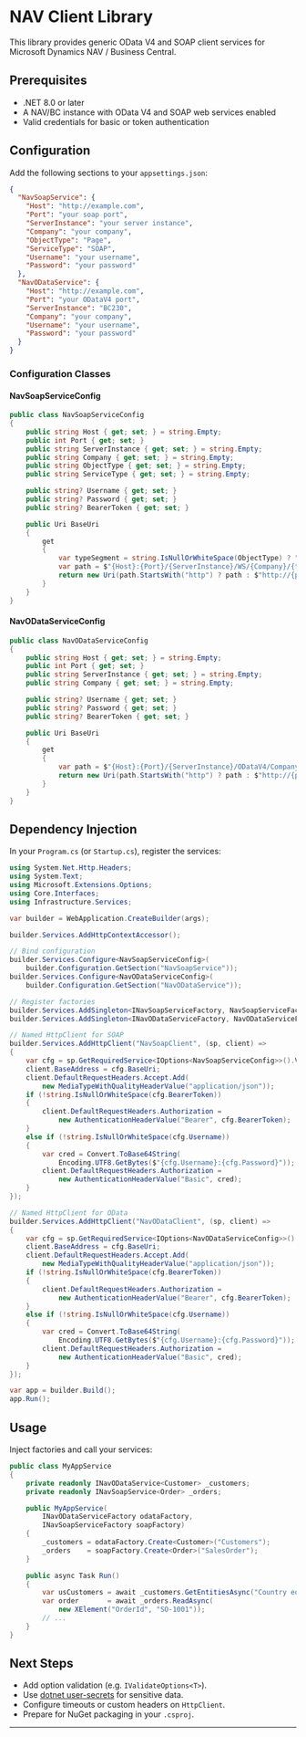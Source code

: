 # NAV Client Library

This library provides generic OData V4 and SOAP client services for Microsoft Dynamics NAV / Business Central.

## Prerequisites

- .NET 8.0 or later
- A NAV/BC instance with OData V4 and SOAP web services enabled
- Valid credentials for basic or token authentication

## Configuration

Add the following sections to your `appsettings.json`:

```json
{
  "NavSoapService": {
    "Host": "http://example.com",
    "Port": "your soap port",
    "ServerInstance": "your server instance",
    "Company": "your company",
    "ObjectType": "Page",
    "ServiceType": "SOAP",
    "Username": "your username",
    "Password": "your password"
  },
  "NavODataService": {
    "Host": "http://example.com",
    "Port": "your ODataV4 port",
    "ServerInstance": "BC230",
    "Company": "your company",
    "Username": "your username",
    "Password": "your password"
  }
}
```

### Configuration Classes

#### NavSoapServiceConfig

```csharp
public class NavSoapServiceConfig
{
    public string Host { get; set; } = string.Empty;
    public int Port { get; set; }
    public string ServerInstance { get; set; } = string.Empty;
    public string Company { get; set; } = string.Empty;
    public string ObjectType { get; set; } = string.Empty;
    public string ServiceType { get; set; } = string.Empty;

    public string? Username { get; set; }
    public string? Password { get; set; }
    public string? BearerToken { get; set; }

    public Uri BaseUri
    {
        get
        {
            var typeSegment = string.IsNullOrWhiteSpace(ObjectType) ? "Page" : ObjectType;
            var path = $"{Host}:{Port}/{ServerInstance}/WS/{Company}/{typeSegment}/";
            return new Uri(path.StartsWith("http") ? path : $"http://{path}");
        }
    }
}
```

#### NavODataServiceConfig

```csharp
public class NavODataServiceConfig
{
    public string Host { get; set; } = string.Empty;
    public int Port { get; set; }
    public string ServerInstance { get; set; } = string.Empty;
    public string Company { get; set; } = string.Empty;

    public string? Username { get; set; }
    public string? Password { get; set; }
    public string? BearerToken { get; set; }

    public Uri BaseUri
    {
        get
        {
            var path = $"{Host}:{Port}/{ServerInstance}/ODataV4/Company('{Company}')/";
            return new Uri(path.StartsWith("http") ? path : $"http://{path}");
        }
    }
}
```

## Dependency Injection

In your `Program.cs` (or `Startup.cs`), register the services:

```csharp
using System.Net.Http.Headers;
using System.Text;
using Microsoft.Extensions.Options;
using Core.Interfaces;
using Infrastructure.Services;

var builder = WebApplication.CreateBuilder(args);

builder.Services.AddHttpContextAccessor();

// Bind configuration
builder.Services.Configure<NavSoapServiceConfig>(
    builder.Configuration.GetSection("NavSoapService"));
builder.Services.Configure<NavODataServiceConfig>(
    builder.Configuration.GetSection("NavODataService"));

// Register factories
builder.Services.AddSingleton<INavSoapServiceFactory, NavSoapServiceFactory>();
builder.Services.AddSingleton<INavODataServiceFactory, NavODataServiceFactory>();

// Named HttpClient for SOAP
builder.Services.AddHttpClient("NavSoapClient", (sp, client) =>
{
    var cfg = sp.GetRequiredService<IOptions<NavSoapServiceConfig>>().Value;
    client.BaseAddress = cfg.BaseUri;
    client.DefaultRequestHeaders.Accept.Add(
        new MediaTypeWithQualityHeaderValue("application/json"));
    if (!string.IsNullOrWhiteSpace(cfg.BearerToken))
    {
        client.DefaultRequestHeaders.Authorization =
            new AuthenticationHeaderValue("Bearer", cfg.BearerToken);
    }
    else if (!string.IsNullOrWhiteSpace(cfg.Username))
    {
        var cred = Convert.ToBase64String(
            Encoding.UTF8.GetBytes($"{cfg.Username}:{cfg.Password}"));
        client.DefaultRequestHeaders.Authorization =
            new AuthenticationHeaderValue("Basic", cred);
    }
});

// Named HttpClient for OData
builder.Services.AddHttpClient("NavODataClient", (sp, client) =>
{
    var cfg = sp.GetRequiredService<IOptions<NavODataServiceConfig>>().Value;
    client.BaseAddress = cfg.BaseUri;
    client.DefaultRequestHeaders.Accept.Add(
        new MediaTypeWithQualityHeaderValue("application/json"));
    if (!string.IsNullOrWhiteSpace(cfg.BearerToken))
    {
        client.DefaultRequestHeaders.Authorization =
            new AuthenticationHeaderValue("Bearer", cfg.BearerToken);
    }
    else if (!string.IsNullOrWhiteSpace(cfg.Username))
    {
        var cred = Convert.ToBase64String(
            Encoding.UTF8.GetBytes($"{cfg.Username}:{cfg.Password}"));
        client.DefaultRequestHeaders.Authorization =
            new AuthenticationHeaderValue("Basic", cred);
    }
});

var app = builder.Build();
app.Run();
```

## Usage

Inject factories and call your services:

```csharp
public class MyAppService
{
    private readonly INavODataService<Customer> _customers;
    private readonly INavSoapService<Order> _orders;

    public MyAppService(
        INavODataServiceFactory odataFactory,
        INavSoapServiceFactory soapFactory)
    {
        _customers = odataFactory.Create<Customer>("Customers");
        _orders    = soapFactory.Create<Order>("SalesOrder");
    }

    public async Task Run()
    {
        var usCustomers = await _customers.GetEntitiesAsync("Country eq 'US'");
        var order       = await _orders.ReadAsync(
            new XElement("OrderId", "SO-1001"));
        // ...
    }
}
```

## Next Steps

- Add option validation (e.g. `IValidateOptions<T>`).  
- Use [dotnet user-secrets](https://learn.microsoft.com/aspnet/core/security/app-secrets) for sensitive data.  
- Configure timeouts or custom headers on `HttpClient`.  
- Prepare for NuGet packaging in your `.csproj`.

---
